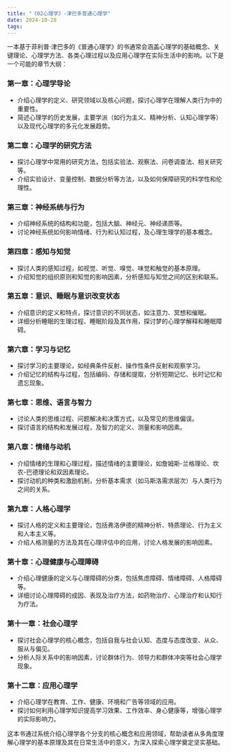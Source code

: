 ```yaml
---
title: "《02心理学》-津巴多普通心理学"
date: 2024-10-28
tags: 
---
```

一本基于菲利普·津巴多的《普通心理学》的书通常会涵盖心理学的基础概念、关键理论、心理学方法、各类心理过程以及应用心理学在实际生活中的影响。以下是一个可能的章节大纲：

### 第一章：心理学导论
- 介绍心理学的定义、研究领域以及核心问题，探讨心理学在理解人类行为中的重要性。
- 简述心理学的历史发展，主要学派（如行为主义、精神分析、认知心理学等）以及现代心理学的多元化发展趋势。

### 第二章：心理学的研究方法
- 探讨心理学中常用的研究方法，包括实验法、观察法、问卷调查法、相关研究等。
- 介绍实验设计、变量控制、数据分析等方法，以及如何保障研究的科学性和伦理性。

### 第三章：神经系统与行为
- 介绍神经系统的结构和功能，包括大脑、神经元、神经递质等。
- 讨论神经系统如何影响情绪、行为和认知过程，及心理生理学的基本概念。

### 第四章：感知与知觉
- 探讨人类的感知过程，如视觉、听觉、嗅觉、味觉和触觉的基本原理。
- 介绍知觉的组织原则和知觉的影响因素，分析感知与知觉之间的区别和联系。

### 第五章：意识、睡眠与意识改变状态
- 介绍意识的定义和特点，探讨意识的不同状态，如注意力、冥想和催眠。
- 详细分析睡眠的生理过程、睡眠阶段及其作用，探讨梦的心理学解释和睡眠障碍。

### 第六章：学习与记忆
- 探讨学习的主要理论，如经典条件反射、操作性条件反射和观察学习。
- 介绍记忆的结构与过程，包括编码、存储和提取，分析短期记忆、长时记忆和遗忘现象。

### 第七章：思维、语言与智力
- 讨论人类的思维过程、问题解决和决策方式，以及常见的思维偏误。
- 探讨语言的结构和发展过程，及智力的定义、测量和影响因素。

### 第八章：情绪与动机
- 介绍情绪的生理和心理过程，描述情绪的主要理论，如詹姆斯-兰格理论、坎农-巴德理论和双因素理论。
- 探讨动机的种类和激励机制，分析基本需求（如马斯洛需求层次）与人类行为之间的关系。

### 第九章：人格心理学
- 探讨人格的定义和主要理论，包括弗洛伊德的精神分析、特质理论、行为主义和人本主义等。
- 介绍人格测量的方法及其在心理评估中的应用，讨论人格发展的影响因素。

### 第十章：心理健康与心理障碍
- 介绍心理健康的定义与心理障碍的分类，包括焦虑障碍、情绪障碍、人格障碍等。
- 详细讨论心理障碍的成因、表现及治疗方法，如药物治疗、心理治疗和认知行为疗法。

### 第十一章：社会心理学
- 探讨社会心理学的核心概念，包括自我与社会认知、态度与态度改变、从众、服从与偏见。
- 分析人际关系中的影响因素，讨论群体行为、领导力和群体冲突等社会心理学现象。

### 第十二章：应用心理学
- 介绍心理学在教育、工作、健康、环境和广告等领域的应用。
- 探讨如何利用心理学知识提高学习效果、工作效率、身心健康等，增强心理学的实际影响力。

这本书通过系统介绍心理学各个分支的核心概念和应用领域，帮助读者从多角度理解心理学的基本原理及其在日常生活中的意义，为深入探索心理学奠定坚实基础。
